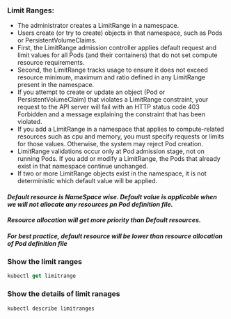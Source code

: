 ### Limit Ranges:

- The administrator creates a LimitRange in a namespace.
- Users create (or try to create) objects in that namespace, such as Pods or PersistentVolumeClaims.
- First, the LimitRange admission controller applies default request and limit values for all Pods (and their containers) that do not set compute resource requirements.
- Second, the LimitRange tracks usage to ensure it does not exceed resource minimum, maximum and ratio defined in any LimitRange present in the namespace.
- If you attempt to create or update an object (Pod or PersistentVolumeClaim) that violates a LimitRange constraint, your request to the API server will fail with an HTTP status code 403 Forbidden and a message explaining the constraint that has been violated.
- If you add a LimitRange in a namespace that applies to compute-related resources such as cpu and memory, you must specify requests or limits for those values. Otherwise, the system may reject Pod creation.
- LimitRange validations occur only at Pod admission stage, not on running Pods. If you add or modify a LimitRange, the Pods that already exist in that namespace continue unchanged.
- If two or more LimitRange objects exist in the namespace, it is not deterministic which default value will be applied.


#### _Default resource is NameSpace wise. Default value is applicable when we will not allocate any resources pn Pod definition file._

#### _Resource allocation will get more priority than Default resources._

#### _For best practice, default resource will be lower than resource allocation of Pod definition file_

### Show the limit ranges
```Actionscript
kubectl get limitrange
```

### Show the details of limit ranages
```Actionscript
kubectl describe limitranges
```